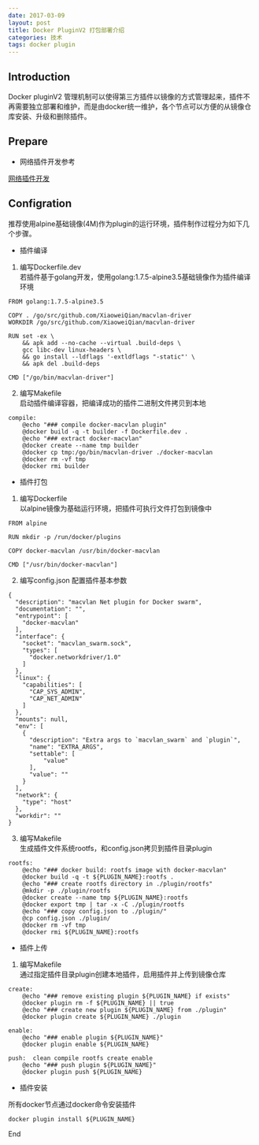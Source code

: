 ```yaml
---
date: 2017-03-09
layout: post
title: Docker PluginV2 打包部署介绍
categories: 技术
tags: docker plugin
---
```


## Introduction

Docker pluginV2 管理机制可以使得第三方插件以镜像的方式管理起来，插件不再需要独立部署和维护，而是由docker统一维护，各个节点可以方便的从镜像仓库安装、升级和删除插件。

## Prepare

* 网络插件开发参考

[网络插件开发](https://xiaoweiqian.github.io/note/docker-netowrk-remote-driver/)

## Configration

推荐使用alpine基础镜像(4M)作为plugin的运行环境，插件制作过程分为如下几个步骤。

* 插件编译

1. 编写Dockerfile.dev   
若插件基于golang开发，使用golang:1.7.5-alpine3.5基础镜像作为插件编译环境   

```
FROM golang:1.7.5-alpine3.5

COPY . /go/src/github.com/XiaoweiQian/macvlan-driver
WORKDIR /go/src/github.com/XiaoweiQian/macvlan-driver

RUN set -ex \
    && apk add --no-cache --virtual .build-deps \
    gcc libc-dev linux-headers \
    && go install --ldflags '-extldflags "-static"' \
    && apk del .build-deps

CMD ["/go/bin/macvlan-driver"]

```

2. 编写Makefile   
启动插件编译容器，把编译成功的插件二进制文件拷贝到本地   

```
compile:
	@echo "### compile docker-macvlan plugin"
	@docker build -q -t builder -f Dockerfile.dev .
	@echo "### extract docker-macvlan"
	@docker create --name tmp builder
	@docker cp tmp:/go/bin/macvlan-driver ./docker-macvlan
	@docker rm -vf tmp
	@docker rmi builder
```

* 插件打包

1. 编写Dockerfile   
以alpine镜像为基础运行环境，把插件可执行文件打包到镜像中   

```
FROM alpine

RUN mkdir -p /run/docker/plugins

COPY docker-macvlan /usr/bin/docker-macvlan

CMD ["/usr/bin/docker-macvlan"]
```

2. 编写config.json
配置插件基本参数   

```
{
  "description": "macvlan Net plugin for Docker swarm",
  "documentation": "",
  "entrypoint": [
    "docker-macvlan"
  ],
  "interface": {
    "socket": "macvlan_swarm.sock",
    "types": [
      "docker.networkdriver/1.0"
    ]
  },
  "linux": {
    "capabilities": [
      "CAP_SYS_ADMIN",
      "CAP_NET_ADMIN"
    ]
  },
  "mounts": null,
  "env": [
    {
      "description": "Extra args to `macvlan_swarm` and `plugin`",
      "name": "EXTRA_ARGS",
      "settable": [
          "value"
      ],
      "value": ""
    }
  ],
  "network": {
    "type": "host"
  },
  "workdir": ""
}
```

3. 编写Makefile   
生成插件文件系统rootfs，和config.json拷贝到插件目录plugin   

```
rootfs:
	@echo "### docker build: rootfs image with docker-macvlan"
	@docker build -q -t ${PLUGIN_NAME}:rootfs .
	@echo "### create rootfs directory in ./plugin/rootfs"
	@mkdir -p ./plugin/rootfs
	@docker create --name tmp ${PLUGIN_NAME}:rootfs
	@docker export tmp | tar -x -C ./plugin/rootfs
	@echo "### copy config.json to ./plugin/"
	@cp config.json ./plugin/
	@docker rm -vf tmp
	@docker rmi ${PLUGIN_NAME}:rootfs 
```

* 插件上传

1. 编写Makefile   
通过指定插件目录plugin创建本地插件，启用插件并上传到镜像仓库   

```
create:
	@echo "### remove existing plugin ${PLUGIN_NAME} if exists"
	@docker plugin rm -f ${PLUGIN_NAME} || true
	@echo "### create new plugin ${PLUGIN_NAME} from ./plugin"
	@docker plugin create ${PLUGIN_NAME} ./plugin

enable:
	@echo "### enable plugin ${PLUGIN_NAME}"
	@docker plugin enable ${PLUGIN_NAME}

push:  clean compile rootfs create enable
	@echo "### push plugin ${PLUGIN_NAME}"
	@docker plugin push ${PLUGIN_NAME}
```

* 插件安装

所有docker节点通过docker命令安装插件

```
docker plugin install ${PLUGIN_NAME}
```

End
